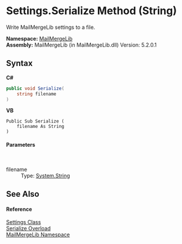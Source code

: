 # Settings.Serialize Method (String)
 

Write MailMergeLib settings to a file.

**Namespace:**&nbsp;<a href="31c6ebbe-d683-7561-7308-5a5ee1f76bf5">MailMergeLib</a><br />**Assembly:**&nbsp;MailMergeLib (in MailMergeLib.dll) Version: 5.2.0.1

## Syntax

**C#**<br />
``` C#
public void Serialize(
	string filename
)
```

**VB**<br />
``` VB
Public Sub Serialize ( 
	filename As String
)
```


#### Parameters
&nbsp;<dl><dt>filename</dt><dd>Type: <a href="http://msdn2.microsoft.com/en-us/library/s1wwdcbf" target="_blank">System.String</a><br /></dd></dl>

## See Also


#### Reference
<a href="c729baba-1ab5-f705-3e5a-c7d37d604073">Settings Class</a><br /><a href="cdde050f-19cf-f2cd-c66f-8c71ac3ca78e">Serialize Overload</a><br /><a href="31c6ebbe-d683-7561-7308-5a5ee1f76bf5">MailMergeLib Namespace</a><br />